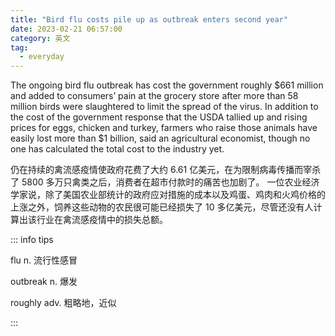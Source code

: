 ```yaml
---
title: "Bird flu costs pile up as outbreak enters second year"
date: 2023-02-21 06:57:00
category: 英文
tag:
  - everyday
---
```


The ongoing bird flu outbreak has cost the government roughly $661 million and added to consumers’ pain at the grocery store after more than 58 million birds were slaughtered to limit the spread of the virus. In addition to the cost of the government response that the USDA tallied up and rising prices for eggs, chicken and turkey, farmers who raise those animals have easily lost more than $1 billion, said an agricultural economist, though no one has calculated the total cost to the industry yet.

仍在持续的禽流感疫情使政府花费了大约 6.61 亿美元，在为限制病毒传播而宰杀了 5800 多万只禽类之后，消费者在超市付款时的痛苦也加剧了。 一位农业经济学家说，除了美国农业部统计的政府应对措施的成本以及鸡蛋、鸡肉和火鸡价格的上涨之外，饲养这些动物的农民很可能已经损失了 10 多亿美元，尽管还没有人计算出该行业在禽流感疫情中的损失总额。

::: info tips

flu n. 流行性感冒

outbreak n. 爆发

roughly adv. 粗略地，近似

:::
